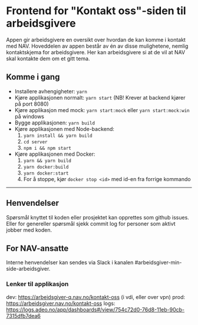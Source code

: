 # Frontend for "Kontakt oss"-siden til arbeidsgivere

Appen gir arbeidsgivere en oversikt over hvordan de kan komme i kontakt med NAV. 
Hoveddelen av appen består av én av disse mulighetene, nemlig kontaktskjema for arbeidsgivere.
Her kan arbeidsgivere si at de vil at NAV skal kontakte dem om et gitt tema.

## Komme i gang

- Installere avhengigheter: `yarn`
- Kjøre applikasjonen normalt: `yarn start` (NB! Krever at backend kjører på port 8080)
- Kjøre applikasjon med mock: `yarn start:mock` eller `yarn start:mock:win` på windows
- Bygge applikasjonen: `yarn build`
- Kjøre applikasjonen med Node-backend:
    1. `yarn install && yarn build`
    2. `cd server`
    3. `npm i && npm start`
- Kjøre applikasjonen med Docker:
    1. `yarn && yarn build`
    2. `yarn docker:build`
    3. `yarn docker:start`
    4. For å stoppe, kjør `docker stop <id>` med id-en fra forrige kommando

---

## Henvendelser
Spørsmål knyttet til koden eller prosjektet kan opprettes som github issues.
Eller for genereller spørsmål sjekk commit log for personer som aktivt jobber med koden.

## For NAV-ansatte

Interne henvendelser kan sendes via Slack i kanalen #arbeidsgiver-min-side-arbeidsgiver.

### Lenker til applikasjon

dev: https://arbeidsgiver-q.nav.no/kontakt-oss (i vdi, eller over vpn)
prod: https://arbeidsgiver.nav.no/kontakt-oss
logs: https://logs.adeo.no/app/dashboards#/view/754c72d0-76d8-11eb-90cb-7315dfb7dea6
